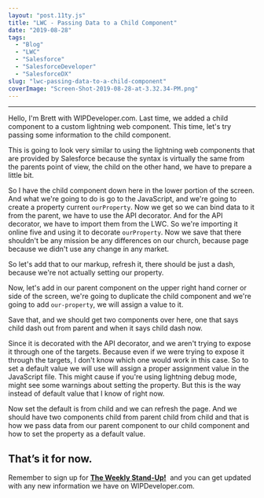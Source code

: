 ```yaml
---
layout: "post.11ty.js"
title: "LWC - Passing Data to a Child Component"
date: "2019-08-28"
tags: 
  - "Blog"
  - "LWC"
  - "Salesforce"
  - "SalesforceDeveloper"
  - "SalesforceDX"
slug: "lwc-passing-data-to-a-child-component"
coverImage: "Screen-Shot-2019-08-28-at-3.32.34-PM.png"
---
```


* * *

Hello, I'm Brett with WIPDeveloper.com. Last time, we added a child component to a custom lightning web component. This time, let's try passing some information to the child component.

This is going to look very similar to using the lightning web components that are provided by Salesforce because the syntax is virtually the same from the parents point of view, the child on the other hand, we have to prepare a little bit.

So I have the child component down here in the lower portion of the screen. And what we're going to do is go to the JavaScript, and we're going to create a property current `ourProperty`. Now we get so we can bind data to it from the parent, we have to use the API decorator. And for the API decorator, we have to import them from the LWC. So we're importing it online five and using it to decorate `ourProperty`. Now we save that there shouldn't be any mission be any differences on our church, because page because we didn't use any change in any market.

So let's add that to our markup, refresh it, there should be just a dash, because we're not actually setting our property.

Now, let's add in our parent component on the upper right hand corner or side of the screen, we're going to duplicate the child component and we're going to add `our-property`, we will assign a value to it.

Save that, and we should get two components over here, one that says child dash out from parent and when it says child dash now.

Since it is decorated with the API decorator, and we aren't trying to expose it through one of the targets. Because even if we were trying to expose it through the targets, I don't know which one would work in this case. So to set a default value we will use will assign a proper assignment value in the JavaScript file. This might cause if you're using lightning debug mode, might see some warnings about setting the property. But this is the way instead of default value that I know of right now.

Now set the default is from child and we can refresh the page. And we should have two components child from parent child from child and that is how we pass data from our parent component to our child component and how to set the property as a default value.

## That’s it for now.

Remember to sign up for **[The Weekly Stand-Up!](https://wipdeveloper.wpcomstaging.com/newsletter/)**  and you can get updated with any new information we have on WIPDeveloper.com.
